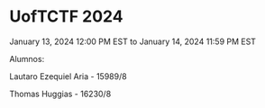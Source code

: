 # UofTCTF 2024

January 13, 2024 12:00 PM EST to January 14, 2024 11:59 PM EST

Alumnos:

Lautaro Ezequiel Aria - 15989/8

Thomas Huggias - 16230/8
